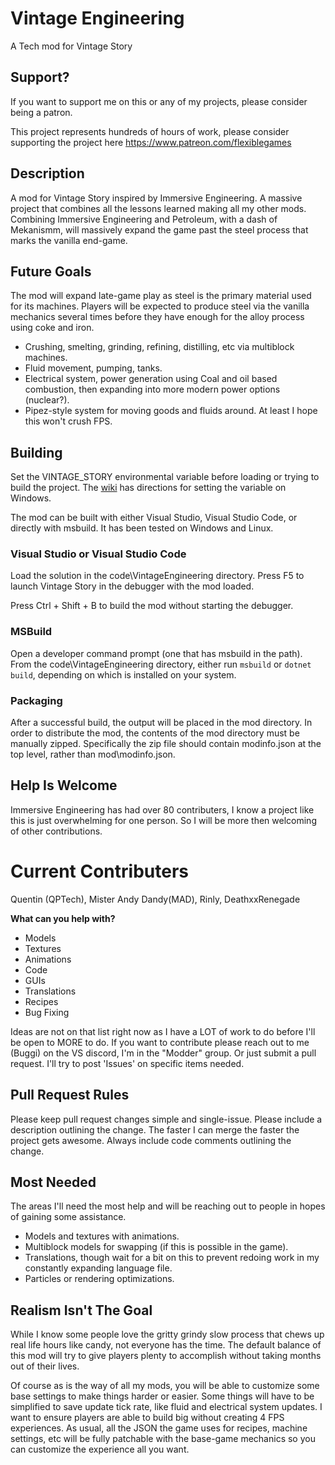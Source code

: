 # Vintage Engineering
A Tech mod for Vintage Story

## Support?
If you want to support me on this or any of my projects, please consider being a patron.

This project represents hundreds of hours of work, please consider supporting the project here https://www.patreon.com/flexiblegames

## Description
A mod for Vintage Story inspired by Immersive Engineering. A massive project that combines all the lessons learned making all my other mods. Combining Immersive Engineering and Petroleum, with a dash of Mekanismm, will massively expand the game past the steel process that marks the vanilla end-game.

## Future Goals
The mod will expand late-game play as steel is the primary material used for its machines. Players will be expected to produce steel via the vanilla mechanics several times before they have enough for the alloy process using coke and iron.

- Crushing, smelting, grinding, refining, distilling, etc via multiblock machines.
- Fluid movement, pumping, tanks.
- Electrical system, power generation using Coal and oil based combustion, then expanding into more modern power options (nuclear?).
- Pipez-style system for moving goods and fluids around. At least I hope this won't crush FPS.

## Building
Set the VINTAGE_STORY environmental variable before loading or trying to build the project. The [wiki](https://wiki.vintagestory.at/index.php/Modding:Preparing_For_Code_Mods#Creating_an_Environment_Variable) has directions for setting the variable on Windows.

The mod can be built with either Visual Studio, Visual Studio Code, or directly with msbuild. It has been tested on Windows and Linux.

### Visual Studio or Visual Studio Code
Load the solution in the code\VintageEngineering directory. Press F5 to launch Vintage Story in the debugger with the mod loaded.

Press Ctrl + Shift + B to build the mod without starting the debugger.

### MSBuild
Open a developer command prompt (one that has msbuild in the path). From the code\VintageEngineering directory, either run `msbuild` or `dotnet build`, depending on which is installed on your system.

### Packaging
After a successful build, the output will be placed in the mod directory. In order to distribute the mod, the contents of the mod directory must be manually zipped. Specifically the zip file should contain modinfo.json at the top level, rather than mod\modinfo.json.

## Help Is Welcome
Immersive Engineering has had over 80 contributers, I know a project like this is just overwhelming for one person. So I will be more then welcoming of other contributions.

# Current Contributers
Quentin (QPTech), Mister Andy Dandy(MAD), Rinly, DeathxxRenegade

**What can you help with?**
- Models
- Textures
- Animations
- Code
- GUIs
- Translations
- Recipes
- Bug Fixing

Ideas are not on that list right now as I have a LOT of work to do before I'll be open to MORE to do. If you want to contribute please reach out to me (Buggi) on the VS discord, I'm in the "Modder" group. Or just submit a pull request. I'll try to post 'Issues' on specific items needed.

## Pull Request Rules
Please keep pull request changes simple and single-issue. Please include a description outlining the change. The faster I can merge the faster the project gets awesome.
Always include code comments outlining the change.

## Most Needed
The areas I'll need the most help and will be reaching out to people in hopes of gaining some assistance.
- Models and textures with animations.
- Multiblock models for swapping (if this is possible in the game).
- Translations, though wait for a bit on this to prevent redoing work in my constantly expanding language file.
- Particles or rendering optimizations.

## Realism Isn't The Goal
While I know some people love the gritty grindy slow process that chews up real life hours like candy, not everyone has the time. The default balance of this mod will try to give players plenty to accomplish without taking months out of their lives.

Of course as is the way of all my mods, you will be able to customize some base settings to make things harder or easier. Some things will have to be simplified to save update tick rate, like fluid and electrical system updates. I want to ensure players are able to build big without creating 4 FPS experiences. As usual, all the JSON the game uses for recipes, machine settings, etc will be fully patchable with the base-game mechanics so you can customize the experience all you want.
